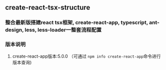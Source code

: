 ## create-react-tsx-structure
### 整合最新版搭建react tsx框架, create-react-app, typescript, ant-design, less, less-loader一整套流程配置

### 版本说明
1. create-react-app版本:5.0.0 （可通过 ```npm info create-react-app```命令进行版本查询)
